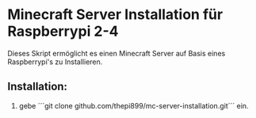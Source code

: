 # Minecraft Server Installation für Raspberrypi 2-4
Dieses Skript ermöglicht es einen Minecraft Server auf Basis eines Raspberrypi's zu Installieren.
## Installation:
1. gebe ´´´git clone github.com/thepi899/mc-server-installation.git´´´ ein.
